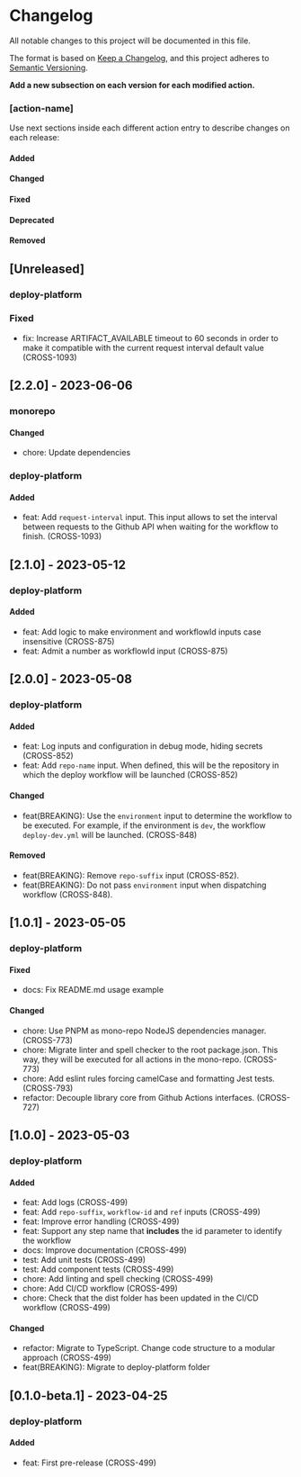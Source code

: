 # Changelog

All notable changes to this project will be documented in this file.

The format is based on [Keep a Changelog](https://keepachangelog.com/en/1.0.0/),
and this project adheres to [Semantic Versioning](https://semver.org/spec/v2.0.0.html).

__Add a new subsection on each version for each modified action.__

### [action-name]

Use next sections inside each different action entry to describe changes on each release:

#### Added
#### Changed
#### Fixed
#### Deprecated
#### Removed

## [Unreleased]

### deploy-platform

### Fixed

* fix: Increase ARTIFACT_AVAILABLE timeout to 60 seconds in order to make it compatible with the current request interval default value (CROSS-1093)

## [2.2.0] - 2023-06-06

### monorepo

#### Changed

* chore: Update dependencies

### deploy-platform

#### Added

* feat: Add `request-interval` input. This input allows to set the interval between requests to the Github API when waiting for the workflow to finish. (CROSS-1093)

## [2.1.0] - 2023-05-12

### deploy-platform

#### Added

* feat: Add logic to make environment and workflowId inputs case insensitive (CROSS-875)
* feat: Admit a number as workflowId input (CROSS-875)

## [2.0.0] - 2023-05-08

### deploy-platform

#### Added

* feat: Log inputs and configuration in debug mode, hiding secrets (CROSS-852)
* feat: Add `repo-name` input. When defined, this will be the repository in which the deploy workflow will be launched (CROSS-852)

#### Changed

* feat(BREAKING): Use the `environment` input to determine the workflow to be executed. For example, if the environment is `dev`, the workflow `deploy-dev.yml` will be launched. (CROSS-848)

#### Removed

* feat(BREAKING): Remove `repo-suffix` input (CROSS-852).
* feat(BREAKING): Do not pass `environment` input when dispatching workflow (CROSS-848).

## [1.0.1] - 2023-05-05

### deploy-platform

#### Fixed
* docs: Fix README.md usage example

#### Changed
* chore: Use PNPM as mono-repo NodeJS dependencies manager. (CROSS-773)
* chore: Migrate linter and spell checker to the root package.json. This way, they will be executed for all actions in the mono-repo. (CROSS-773)
* chore: Add eslint rules forcing camelCase and formatting Jest tests. (CROSS-793)
* refactor: Decouple library core from Github Actions interfaces. (CROSS-727)

## [1.0.0] - 2023-05-03

### deploy-platform

#### Added
* feat: Add logs (CROSS-499)
* feat: Add `repo-suffix`, `workflow-id` and `ref` inputs (CROSS-499)
* feat: Improve error handling (CROSS-499)
* feat: Support any step name that __includes__ the id parameter to identify the workflow
* docs: Improve documentation (CROSS-499)
* test: Add unit tests (CROSS-499)
* test: Add component tests (CROSS-499)
* chore: Add linting and spell checking (CROSS-499)
* chore: Add CI/CD workflow (CROSS-499)
* chore: Check that the dist folder has been updated in the CI/CD workflow (CROSS-499)

#### Changed
* refactor: Migrate to TypeScript. Change code structure to a modular approach (CROSS-499)
* feat(BREAKING): Migrate to deploy-platform folder

## [0.1.0-beta.1] - 2023-04-25

### deploy-platform

#### Added
* feat: First pre-release (CROSS-499)
